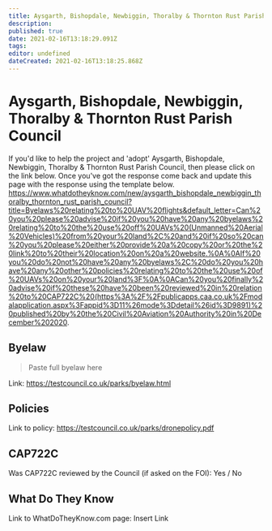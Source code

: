 ```yaml
---
title: Aysgarth, Bishopdale, Newbiggin, Thoralby & Thornton Rust Parish Council
description: 
published: true
date: 2021-02-16T13:18:29.091Z
tags: 
editor: undefined
dateCreated: 2021-02-16T13:18:25.868Z
---
```


# Aysgarth, Bishopdale, Newbiggin, Thoralby & Thornton Rust Parish Council
If you'd like to help the project and 'adopt' Aysgarth, Bishopdale, Newbiggin, Thoralby & Thornton Rust Parish Council, then please click on the link below. Once you've got the response come back and update this page with the response using the template below.
https://www.whatdotheyknow.com/new/aysgarth_bishopdale_newbiggin_thoralby_thornton_rust_parish_council?title=Byelaws%20relating%20to%20UAV%20flights&default_letter=Can%20you%20please%20advise%20if%20you%20have%20any%20byelaws%20relating%20to%20the%20use%20off%20UAVs%20(Unmanned%20Aerial%20Vehicles)%20from%20your%20land%2C%20and%20if%20so%20can%20you%20please%20either%20provide%20a%20copy%20or%20the%20link%20to%20their%20location%20on%20a%20website.%0A%0AIf%20you%20do%20not%20have%20any%20byelaws%2C%20do%20you%20have%20any%20other%20policies%20relating%20to%20the%20use%20of%20UAVs%20on%20your%20land%3F%0A%0ACan%20you%20finally%20advise%20if%20these%20have%20been%20reviewed%20in%20relation%20to%20CAP722C%20(https%3A%2F%2Fpublicapps.caa.co.uk%2Fmodalapplication.aspx%3Fappid%3D11%26mode%3Ddetail%26id%3D9891)%20published%20by%20the%20Civil%20Aviation%20Authority%20in%20December%202020.

## Byelaw
> Paste full byelaw here

Link:
https://testcouncil.co.uk/parks/byelaw.html

## Policies
Link to policy:
https://testcouncil.co.uk/parks/dronepolicy.pdf

## CAP722C

Was CAP722C reviewed by the Council (if asked on the FOI): Yes / No

## What Do They Know

Link to WhatDoTheyKnow.com page:
Insert Link

